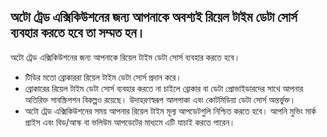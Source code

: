 ## অটো ট্রেড এক্সিকিউশনের জন্য আপনাকে অবশ্যই রিয়েল টাইম ডেটা সোর্স ব্যবহার করতে হবে তা সম্মত হন।

অটো ট্রেড এক্সিকিউশনের জন্য আপনাকে রিয়েল টাইম ডেটা সোর্স ব্যবহার করতে হবে।
- টিডির মতো ব্রোকাররা রিয়েল টাইম ডেটা সোর্স প্রদান করে।
- ব্রোকারের রিয়েল টাইম ডেটা সোর্স ব্যবহার করতে না চাইলে ব্রোকার বা ডেটা প্রোভাইডারদের সাথে আপনার অতিরিক্ত সাবস্ক্রিপশন বিকল্পও রয়েছে। উদাহরণস্বরূপ আলপাকা এবং কোটমিডিয়া ডেটা সোর্স অন্তর্ভুক্ত।
- অটো ট্রেড এক্সিকিউশনের সময় আপনার রিয়েল টাইম মূল্য আপডেটগুলি নিশ্চিত করতে হবে। আপনি মুভিং মার্ক প্রাইস এবং বিড/আস্ক বা ভলিউম আপডেটের মাধ্যমে এটি যাচাই করতে পারেন।

